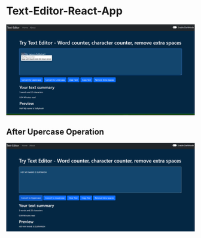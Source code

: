 # Text-Editor-React-App
![Text-Editor-React-App](p1.png)
## After Upercase Operation
![Text-Editor-React-App](pw.png)
